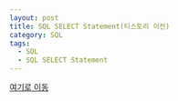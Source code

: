 ```yaml
---
layout: post
title: SQL SELECT Statement(티스토리 이전)
category: SQL
tags:
  - SQL
  - SQL SELECT Statement
---
```




[여기로 이동](https://lifetutorial.tistory.com/30)

